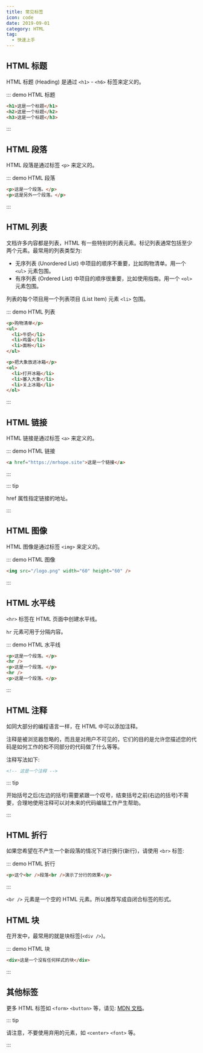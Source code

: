 ```yaml
---
title: 常见标签
icon: code
date: 2019-09-01
category: HTML
tag:
  - 快速上手
---
```


## HTML 标题

HTML 标题 (Heading) 是通过 `<h1>` - `<h6>` 标签来定义的。

::: demo HTML 标题

```html
<h1>这是一个标题</h1>
<h2>这是一个标题</h2>
<h3>这是一个标题</h3>
```

:::

## HTML 段落

HTML 段落是通过标签 `<p>` 来定义的。

::: demo HTML 段落

```html
<p>这是一个段落。</p>
<p>这是另外一个段落。</p>
```

:::

## HTML 列表

文档许多内容都是列表，HTML 有一些特别的列表元素。标记列表通常包括至少两个元素。最常用的列表类型为:

- 无序列表 (Unordered List) 中项目的顺序不重要，比如购物清单。用一个 `<ul>` 元素包围。
- 有序列表 (Ordered List) 中项目的顺序很重要，比如使用指南。用一个 `<ol>` 元素包围。

列表的每个项目用一个列表项目 (List Item) 元素 `<li>` 包围。

::: demo HTML 列表

```html
<p>购物清单</p>
<ul>
  <li>牛奶</li>
  <li>鸡蛋</li>
  <li>面粉</li>
</ul>

<p>把大象放进冰箱</p>
<ol>
  <li>打开冰箱</li>
  <li>塞入大象</li>
  <li>关上冰箱</li>
</ol>
```

:::

## HTML 链接

HTML 链接是通过标签 `<a>` 来定义的。

::: demo HTML 链接

```html
<a href="https://mrhope.site">这是一个链接</a>
```

:::

::: tip

href 属性指定链接的地址。

:::

## HTML 图像

HTML 图像是通过标签 `<img>` 来定义的。

::: demo HTML 图像

```html
<img src="/logo.png" width="60" height="60" />
```

:::

## HTML 水平线

`<hr>` 标签在 HTML 页面中创建水平线。

`hr` 元素可用于分隔内容。

::: demo HTML 水平线

```html
<p>这是一个段落。</p>
<hr />
<p>这是一个段落。</p>
<hr />
<p>这是一个段落。</p>
```

:::

## HTML 注释

如同大部分的编程语言一样，在 HTML 中可以添加注释。

注释是被浏览器忽略的，而且是对用户不可见的，它们的目的是允许您描述您的代码是如何工作的和不同部分的代码做了什么等等。

注释写法如下:

```html
<!-- 这是一个注释 -->
```

::: tip

开始括号之后(左边的括号)需要紧跟一个叹号，结束括号之前(右边的括号)不需要，合理地使用注释可以对未来的代码编辑工作产生帮助。

:::

## HTML 折行

如果您希望在不产生一个新段落的情况下进行换行(新行)，请使用 `<br>` 标签:

::: demo HTML 折行

```html
<p>这个<br />段落<br />演示了分行的效果</p>
```

:::

`<br />` 元素是一个空的 HTML 元素。所以推荐写成自闭合标签的形式。

## HTML 块

在开发中，最常用的就是块标签(`<div />`)。

::: demo HTML 块

```html
<div>这是一个没有任何样式的块</div>
```

:::

## 其他标签

更多 HTML 标签如 `<form>` `<button>` 等，请见: [MDN 文档](https://developer.mozilla.org/zh-CN/docs/Web/HTML/Element)。

::: tip

请注意，不要使用弃用的元素，如 `<center>` `<font>` 等。

:::
